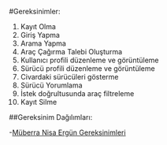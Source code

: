 #Gereksinimler:

1. Kayıt Olma
2. Giriş Yapma
3. Arama Yapma
4. Araç Çağırma Talebi Oluşturma
5. Kullanıcı profili düzenleme ve görüntüleme
6. Sürücü profili düzenleme ve görüntüleme
7. Civardaki sürücüleri gösterme
8. Sürücü Yorumlama
9. İstek doğrultusunda araç filtreleme
10. Kayıt Silme

##Gereksinim Dağılımları:

-[Müberra Nisa Ergün Gereksinimleri](MuberraNisaErgunGereksinimleri.md) 

 


